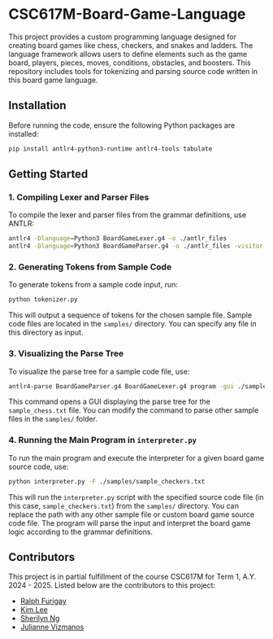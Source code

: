 # CSC617M-Board-Game-Language

This project provides a custom programming language designed for creating board games like chess, checkers, and snakes and ladders. The language framework allows users to define elements such as the game board, players, pieces, moves, conditions, obstacles, and boosters. This repository includes tools for tokenizing and parsing source code written in this board game language.

## Installation

Before running the code, ensure the following Python packages are installed:

```bash
pip install antlr4-python3-runtime antlr4-tools tabulate
```

## Getting Started

### 1. Compiling Lexer and Parser Files

To compile the lexer and parser files from the grammar definitions, use ANTLR:

```bash
antlr4 -Dlanguage=Python3 BoardGameLexer.g4 -o ./antlr_files
antlr4 -Dlanguage=Python3 BoardGameParser.g4 -o ./antlr_files -visitor
```

### 2. Generating Tokens from Sample Code

To generate tokens from a sample code input, run:

```bash
python tokenizer.py
```

This will output a sequence of tokens for the chosen sample file. Sample code files are located in the `samples/` directory. You can specify any file in this directory as input.

### 3. Visualizing the Parse Tree

To visualize the parse tree for a sample code file, use:

```bash
antlr4-parse BoardGameParser.g4 BoardGameLexer.g4 program -gui ./samples/sample_checkers.txt
```

This command opens a GUI displaying the parse tree for the `sample_chess.txt` file. You can modify the command to parse other sample files in the `samples/` folder.

### 4. Running the Main Program in `interpreter.py`

To run the main program and execute the interpreter for a given board game source code, use:

```bash
python interpreter.py -F ./samples/sample_checkers.txt
```

This will run the `interpreter.py` script with the specified source code file (in this case, `sample_checkers.txt`) from the `samples/` directory. You can replace the path with any other sample file or custom board game source code file. The program will parse the input and interpret the board game logic according to the grammar definitions.

## Contributors

This project is in partial fulfillment of the course CSC617M for Term 1, A.Y. 2024 - 2025. Listed below are the contributors to this project:

- [Ralph Furigay](https://github.com/Rafu-00)
- [Kim Lee](https://github.com/kimileeee)
- [Sherilyn Ng](https://github.com/Kaye11037)
- [Julianne Vizmanos](https://github.com/julianneviz)
